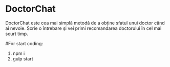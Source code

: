 # DoctorChat
DoctorChat este cea mai simplă metodă de a obține sfatul unui doctor când ai nevoie. Scrie o întrebare și vei primi recomandarea doctorului în cel mai scurt timp.

#For start coding:
  1. npm i
  2. gulp start
